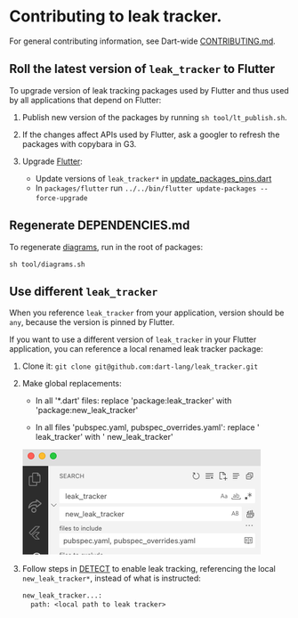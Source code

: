 # Contributing to leak tracker.

For general contributing information, see Dart-wide [CONTRIBUTING.md](https://github.com/dart-lang/.github/blob/main/CONTRIBUTING.md).

##  Roll the latest version of `leak_tracker` to Flutter

To upgrade version of leak tracking packages used by Flutter and thus used by
all applications that depend on Flutter:

1. Publish new version of the packages by running `sh tool/lt_publish.sh`.

2. If the changes affect APIs used by Flutter,
   ask a googler to refresh the packages with copybara in G3.

3. Upgrade [Flutter](https://github.com/flutter/flutter):

    - Update versions of `leak_tracker*` in [update_packages_pins.dart](https://github.com/flutter/flutter/blob/main/packages/flutter_tools/lib/src/update_packages_pins.dart)
    - In `packages/flutter` run `../../bin/flutter update-packages --force-upgrade`

## Regenerate DEPENDENCIES.md

To regenerate [diagrams](https://pub.dev/packages/layerlens), run in the root of packages:

```shell
sh tool/diagrams.sh
```

## Use different `leak_tracker`

When you reference `leak_tracker` from your application, version should be `any`, because
the version is pinned by Flutter.

If you want to use a different version of `leak_tracker` in your Flutter application,
you can reference a local renamed leak tracker package:

1. Clone it: `git clone git@github.com:dart-lang/leak_tracker.git`

2. Make global replacements:

   - In all '*.dart' files: replace 'package:leak_tracker' with 'package:new_leak_tracker'

   - In all files 'pubspec.yaml, pubspec_overrides.yaml': replace ' leak_tracker' with ' new_leak_tracker'

   ![replace](images/rename.png "Rename leak_tracker")

3. Follow steps in [DETECT](./DETECT.md) to enable leak tracking, referencing
   the local `new_leak_tracker*`, instead of what is instructed:

   ```
   new_leak_tracker...:
     path: <local path to leak tracker>
   ```
